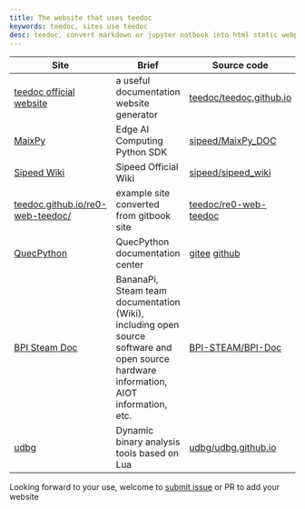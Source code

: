 ```yaml
---
title: The website that uses teedoc
keywords: teedoc, sites use teedoc
desc: teedoc, convert markdown or jupyter notbook into html static webpage, use teedoc website
---
```



| Site | Brief | Source code |
| ---- | ----- | ----------- |
| [teedoc official website](https://teedoc.github.io) | a useful documentation website generator | [teedoc/teedoc.github.io](https://github.com/teedoc/teedoc.github.io) |
| [MaixPy](https://maixpy.sipeed.com)                 | Edge AI Computing Python SDK | [sipeed/MaixPy_DOC](https://github.com/sipeed/MaixPy_DOC) |
| [Sipeed Wiki](https://wiki.sipeed.com)              | Sipeed Official Wiki | [sipeed/sipeed_wiki](https://github.com/sipeed/sipeed_wiki) |
| [teedoc.github.io/re0-web-teedoc/](https://teedoc.github.io/re0-web-teedoc/)   | example site converted from gitbook site | [teedoc/re0-web-teedoc](https://github.com/teedoc/re0-web-teedoc) |
| [QuecPython](https://python.quectel.com/doc/)       | QuecPython documentation center | [gitee](https://gitee.com/quecpython/Community-document) [github](https://github.com/quecpython/Community-document) |
| [BPI Steam Doc](https://bpi-steam.com/)             | BananaPi, Steam team documentation (Wiki), including open source software and open source hardware information, AIOT information, etc. | [BPI-STEAM/BPI-Doc](https://github.com/BPI-STEAM/BPI-Doc) |
| [udbg](https://udbg.github.io/) |  Dynamic binary analysis tools based on Lua | [udbg/udbg.github.io](https://github.com/udbg/udbg.github.io) |

Looking forward to your use, welcome to [submit issue](https://github.com/teedoc/teedoc.github.io/issues) or PR to add your website
